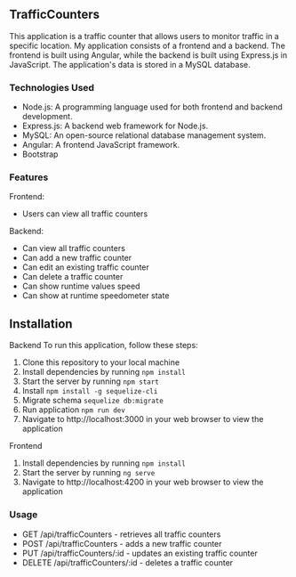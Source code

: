 ## TrafficCounters

This application is a traffic counter that allows users to monitor traffic in a specific location. My application consists of a frontend and a backend. The frontend is built using Angular, while the backend is built using Express.js in JavaScript. The application's data is stored in a MySQL database.


### Technologies Used

- Node.js: A programming language used for both frontend and backend development.
- Express.js: A backend web framework for Node.js.
- MySQL: An open-source relational database management system.
- Angular:  A frontend JavaScript framework.
- Bootstrap


### Features
Frontend:
- Users can view all traffic counters

Backend:
- Can view all traffic counters
- Can add a new traffic counter
- Can edit an existing traffic counter
- Can delete a traffic counter
- Can show runtime values speed
- Can show at runtime speedometer state 


## Installation

Backend
To run this application, follow these steps:
1. Clone this repository to your local machine
2. Install dependencies by running ```npm install```
3. Start the server by running ```npm start```
4. Install ```npm install -g sequelize-cli```
5. Migrate schema  ```sequelize db:migrate```
6. Run application ```npm run dev```
7. Navigate to http://localhost:3000 in your web browser to view the application

Frontend
1. Install dependencies by running ```npm install```
2. Start the server by running ```ng serve```
3. Navigate to http://localhost:4200 in your web browser to view the application

### Usage

- GET /api/trafficCounters - retrieves all traffic counters
- POST /api/trafficCounters - adds a new traffic counter
- PUT /api/trafficCounters/:id - updates an existing traffic counter
- DELETE /api/trafficCounters/:id - deletes a traffic counter


